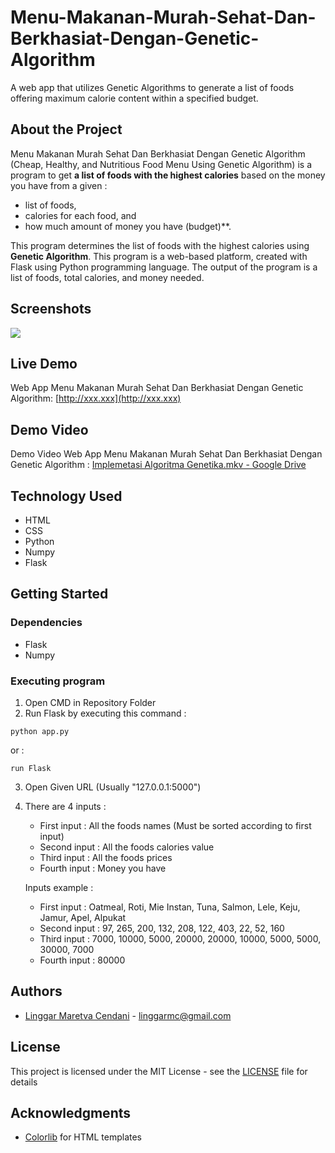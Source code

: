 # Menu-Makanan-Murah-Sehat-Dan-Berkhasiat-Dengan-Genetic-Algorithm
A web app that utilizes Genetic Algorithms to generate a list of foods offering maximum calorie content within a specified budget.

## About the Project
Menu Makanan Murah Sehat Dan Berkhasiat Dengan Genetic Algorithm (Cheap, Healthy, and Nutritious Food Menu Using Genetic Algorithm) is a program to get **a list of foods with the highest calories** based on the money you have from a given :
  * list of foods,
  * calories for each food, and
  * how much amount of money you have (budget)**.

This program determines the list of foods with the highest calories using **Genetic Algorithm**. This program is a web-based platform, created with Flask using Python programming language. The output of the program is a list of foods, total calories, and money needed.

## Screenshots
<img src="images/screenshot.png">

## Live Demo
Web App Menu Makanan Murah Sehat Dan Berkhasiat Dengan Genetic Algorithm: [http://xxx.xxx](http://xxx.xxx)

## Demo Video
Demo Video Web App Menu Makanan Murah Sehat Dan Berkhasiat Dengan Genetic Algorithm : [Implemetasi Algoritma Genetika.mkv - Google Drive](https://drive.google.com/file/d/1K1WzoqYeEvU1BD8uuMkOEsGb2WLkBY6D/view)

## Technology Used
* HTML
* CSS
* Python
* Numpy
* Flask

## Getting Started

### Dependencies

* Flask
* Numpy

### Executing program

1. Open CMD in Repository Folder
2. Run Flask by executing this command :
```
python app.py
```
or :
```
run Flask
```
3. Open Given URL (Usually "127.0.0.1:5000")
4. There are 4 inputs :

    - First input : All the foods names (Must be sorted according to first input)
    - Second input : All the foods calories value
    - Third input : All the foods prices
    - Fourth input : Money you have

    Inputs example :
    - First input : Oatmeal, Roti, Mie Instan, Tuna, Salmon, Lele, Keju, Jamur, Apel, Alpukat
    - Second input : 97, 265, 200, 132, 208, 122, 403, 22, 52, 160
    - Third input : 7000, 10000, 5000, 20000, 20000, 10000, 5000, 5000, 30000, 7000
    - Fourth input : 80000

## Authors
* [Linggar Maretva Cendani](https://github.com/LinggarM) - [linggarmc@gmail.com](mailto:linggarmc@gmail.com)

## License
This project is licensed under the MIT License - see the [LICENSE](LICENSE) file for details

## Acknowledgments
* [Colorlib](https://colorlib.com/) for HTML templates
